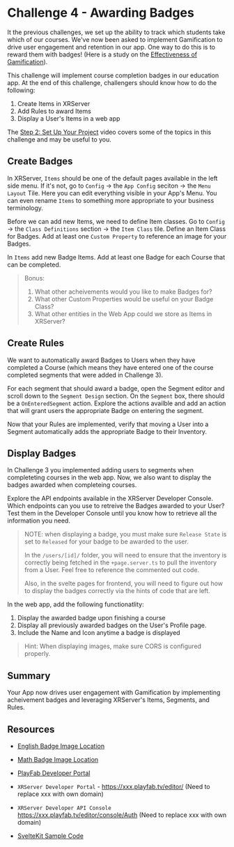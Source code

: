 # Challenge 4 - Awarding Badges

It the previous challenges, we set up the ability to track which students take which of our courses. We've now been asked to implement Gamification to drive user engagement and retention in our app. One way to do this is to reward them with badges! (Here is a study on the [Effectiveness of Gamification](https://www.edapp.com/blog/is-gamification-effective)).

This challenge will implement course completion badges in our education app. At the end of this challenge, challengers should know how to do the following:

1. Create Items in XRServer
2. Add Rules to award Items
3. Display a User's Items in a web app

The [Step 2: Set Up Your Project](https://www.xrserver.com/demo) video covers some of the topics in this challenge and may be useful to you.

## Create Badges

In XRServer, `Items` should be one of the default pages available in the left side menu. If it's not, go to `Config` -> the `App Config` seciton -> the `Menu Layout` Tile.  Here you can edit everything visible in your App's Menu.  You can even rename `Items` to something more appropriate to your business terminology.

Before we can add new Items, we need to define Item classes.  Go to `Config` -> the `Class Definitions` section -> the `Item Class` tile.  Define an Item Class for Badges. Add at least one `Custom Property` to reference an image for your Badges.

In `Items` add new Badge Items. Add at least one Badge for each Course that can be completed.

> Bonus:
>
> 1. What other acheivements would you like to make Badges for?
> 2. What other Custom Properties would be useful on your Badge Class?
> 3. What other entities in the Web App could we store as Items in XRServer?

## Create Rules

We want to automatically award Badges to Users when they have completed a Course (which means they have entered one of the course completed segments that were added in Challenge 3).

For each segment that should award a badge, open the Segment editor and scroll down to the `Segment Design` section. On the `Segment` box, there should be a `OnEnteredSegment` action.  Explore the actions availble and add an action that will grant users the appropriate Badge on entering the segment.

Now that your Rules are implemented, verify that moving a User into a Segment automatically adds the appropriate Badge to their Inventory.

## Display Badges

In Challenge 3 you implemented adding users to segments when completeting courses in the web app. Now, we also want to display the badges awarded when completeing courses.

Explore the API endpoints available in the XRServer Developer Console. Which endpoints can you use to retreive the Badges awarded to your User? Test them in the Developer Console until you know how to retrieve all the information you need.

> NOTE: when displaying a badge, you must make sure `Release State` is set to `Released` for your badge to be awarded to
> the user.
>
> In the `/users/[id]/` folder, you will need to ensure that the inventory is correctly being fetched in the `+page.server.ts` to pull the inventory from a User. Feel free to reference the commented out code.
>
> Also, in the svelte pages for frontend, you will need to figure out
> how to display the badges correctly via the hints of code that are left.

In the web app, add the following functionatlity:

1. Display the awarded badge upon finishing a course
2. Display all previously awarded badges on the User's Profile page.
3. Include the Name and Icon anytime a badge is displayed

> Hint: When displaying images, make sure CORS is configured properly.

## Summary

Your App now drives user engagement with Gamification by implementing acheivement badges and leveraging XRServer's Items, Segments, and Rules.

## Resources

- [English Badge Image Location](../app/static/images/english_course.png)

- [Math Badge Image Location](../app/static/images/math_course.png)

- [PlayFab Developer Portal](https://developer.playfab.com/en-us/my-games)

- `XRServer Developer Portal` -  <https://xxx.playfab.tv/editor/> (Need to replace xxx with own domain)

- `XRServer Developer API Console` <https://xxx.playfab.tv/editor/console/Auth> (Need to replace xxx with own domain)

- [SvelteKit Sample Code](https://svelte.dev/repl/ca967b45a5aa47b2bb2f9118eb79eefe?version=3.50.1)
